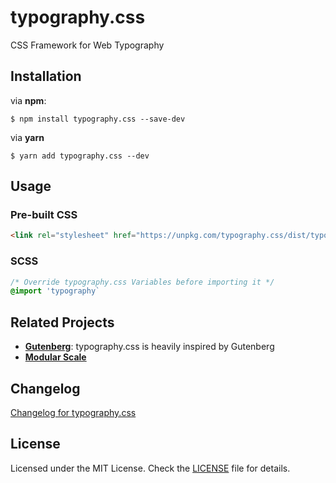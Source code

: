 # typography.css

CSS Framework for Web Typography

## Installation

via **npm**:

```shell
$ npm install typography.css --save-dev
```

via **yarn**

```shell
$ yarn add typography.css --dev
```

## Usage

### Pre-built CSS

```html
<link rel="stylesheet" href="https://unpkg.com/typography.css/dist/typography.css">
```

### SCSS

```scss
/* Override typography.css Variables before importing it */
@import 'typography`
```

## Related Projects

- **[Gutenberg](https://github.com/matejlatin/Gutenberg)**: typography.css is heavily inspired by Gutenberg
- **[Modular Scale](http://www.modularscale.com)**

## Changelog

[Changelog for typography.css](https://github.com/MunifTanjim/typography.css/blob/master/CHANGELOG.md)

## License

Licensed under the MIT License. Check the [LICENSE](https://github.com/MunifTanjim/typography.css/blob/master/LICENSE) file for details.
